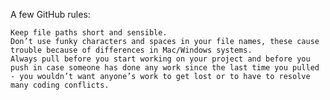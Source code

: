 A few GitHub rules:

    Keep file paths short and sensible.
    Don’t use funky characters and spaces in your file names, these cause trouble because of differences in Mac/Windows systems.
    Always pull before you start working on your project and before you push in case someone has done any work since the last time you pulled - you wouldn’t want anyone’s work to get lost or to have to resolve many coding conflicts.


